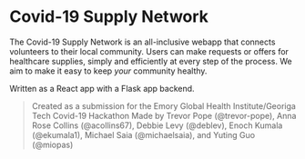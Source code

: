 # Covid-19 Supply Network

The Covid-19 Supply Network is an all-inclusive webapp that connects volunteers to their local community. Users can make requests or offers for healthcare supplies, simply and efficiently at every step of the process.  We aim to make it easy to keep *your* community healthy.

Written as a React app with a Flask app backend.

> Created as a submission for the Emory Global Health Institute/Georiga Tech Covid-19 Hackathon
> Made by Trevor Pope (@trevor-pope), Anna Rose Collins (@acollins67), Debbie Levy (@deblev), Enoch Kumala (@ekumala1),
> Michael Saia (@michaelsaia), and Yuting Guo (@miopas)
